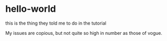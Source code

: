 # hello-world
this is the thing they told me to do in the tutorial 

My issues are copious, but not quite so high in number as those of vogue.

